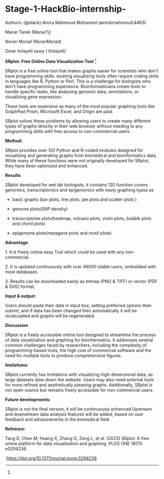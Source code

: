 # Stage-1-HackBio-internship-
Authors: (@slack):Amira Mahmoud Mohamed (amira\\mahmoud\\4463)

Manar Tarek (ManarTj)

Noran Morad (NoranMorad)

Omar holayell sawy ( Holayell)


**SRplot: Free Online Data Visualization Tool** [^1]

SRplot is a free online tool that makes graphs easier for scientists who
don't have programming skills. existing visualizing tools often require
coding skills in languages like R, Python or Perl. This is a challenge
for biologists who don't have programming experience. Bioinformaticians
create tools to handle specific tasks, like analysing genomic data,
annotations, or visualizing gene expression.

These tools are expensive as many of the most popular graphing tools
like GraphPad Prism, Microsoft Excel, and Origin are paid.

SRplot solves these problems by allowing users to create many different
types of graphs directly in their web browser without needing to any
programming skills with free access to non-commercial users.


**Method:**

SRplot provides over 120 Python and R-coded modules designed for
visualising and generating graphs from biomedical and bioinformatics
data. While many of these functions were not originally developed for
SRplot, they have been optimized and enhanced.


**Results**

SRplot developed for wet lab biologists, it contains 120 function covers
genomics, transcriptomics and epigenomics with many graphing types as

- basic graphs (bar plots, line plots, pie plots and scatter plots )

- genome plots(SNP density)

- transcriptome plots(heatmap, volcano plots, violin plots, bubble plots
  and chord plots)

- epigenome plots(metagene plots and motif plots)


**Advantage**:

1\. It is freely online easy Tool which could be used with any
non-commercial.

2\. It is updated continuously with over 46000 stable users, embedded
with most databases.

3\. Results can be downloaded easily as bitmap (PNG & TIFF) or vector
(PDF & SVG) format.


**Input & output:**

Users should paste their data in input box, setting preferred options
then submit, and if data has been changed then automatically it will be
recalculated and graphs will be regenerated.


**Discussion**

SRplot is a freely accessible online tool designed to streamline the
process of data visualization and graphing for bioinformatics. It
addresses several common challenges faced by researchers, including the
complexity of programming-based tools, the high cost of commercial
software and the need for multiple tools to produce comprehensive
figures.


**limitations:**

SRplot currently has limitations with visualizing high-dimensional data,
as large datasets slow down the website. Users may also need external
tools for more refined and aesthetically pleasing graphs. Additionally,
SRplot is not open-source but remains freely accessible for
non-commercial users.



**Future developments:**

SRplot is not the final version, it will be continuously
enhanced.Upstream and downstream data analysis features will be added,
based on user feedback and advancements in the biomedical field.



**Refrence:**

Tang D, Chen M, Huang X, Zhang G, Zeng L, et al. (2023) SRplot: A free
online platform for data visualization and graphing. PLOS ONE 18(11):
e0294236.

 <https://doi.org/10.1371/journal.pone.0294236>

[^1]:
